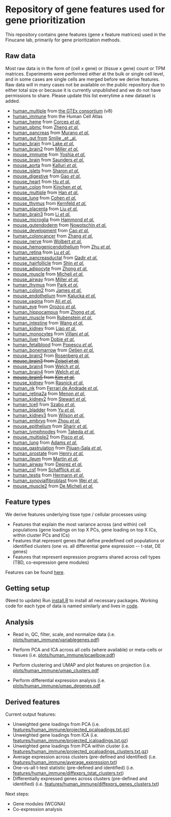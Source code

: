 # Repository of gene features used for gene prioritization

This repository contains gene features (gene x feature matrices) used in the Finucane lab, primarily for gene prioritization methods.

## Raw data

Most raw data is in the form of (cell x gene) or (tissue x gene) count or TPM matrices. Experiments were performed either at the bulk or single cell level, and in some cases are single cells are merged before we derive features. Raw data will in many cases not be available on the public repository due to either total size or because it is currently unpublished and we do not have permissions to share. Please update this list everytime a new dataset is added.

- [human_multiple](https://www.gtexportal.org/home/) from [the GTEx consortium](https://www.biorxiv.org/content/10.1101/787903v1) (v8)
- [human_immune]((https://data.humancellatlas.org/explore/projects/cc95ff89-2e68-4a08-a234-480eca21ce79)) from the Human Cell Atlas
- [human_heme](https://www.ncbi.nlm.nih.gov/geo/query/acc.cgi?acc=GSE74246) from [Corces _et al._](https://www.nature.com/articles/ng.3646)
- [human_pbmc](https://support.10xgenomics.com/single-cell-gene-expression/datasets/2.1.0/pbmc8k) from [Zheng _et al._](https://www.nature.com/articles/ncomms14049)
- [human_pancreas](https://www.ncbi.nlm.nih.gov/geo/query/acc.cgi?acc=GSE85241) from [Murano _et al._](https://www.sciencedirect.com/science/article/pii/S2405471216302927)
- [human_gut from](https://singlecell.broadinstitute.org/single_cell/study/SCP259/intra-and-inter-cellular-rewiring-of-the-human-colon-during-ulcerative-colitis) [Smilie _et _al.](https://doi.org/10.1016/j.cell.2019.06.029)
- [human_brain](https://www.ncbi.nlm.nih.gov/geo/query/acc.cgi?acc=GSE97930) from [Lake _et al._](http://science.sciencemag.org/content/352/6293/1586)
- [human_brain2](http://www.brainspan.org) from [Miller _et al._](https://www.nature.com/articles/nature13185)
- [mouse_immume](https://www.immgen.org) from [Yoshia _et al._](https://doi.org/10.1016/j.cell.2018.12.036)
- [mouse_brain](http://dropviz.org) from [Saunders _et al._](https://www.biorxiv.org/content/early/2018/04/20/299081)
- [mouse_aorta](https://singlecell.broadinstitute.org/single_cell/study/SCP289/single-cell-analysis-of-the-normal-mouse-aorta-reveals-functionally-distinct-endothelial-cell-populations) from [Kalluri _et al._](https://doi.org/10.1161/CIRCULATIONAHA.118.038362)
- [mouse_islets](https://www.ncbi.nlm.nih.gov/geo/query/acc.cgi?acc=GSE121416) from [Sharon _et al._](https://doi.org/10.1016/j.cell.2018.12.003)
- [mouse_digestive](https://www.ncbi.nlm.nih.gov/geo/query/acc.cgi?acc=GSE95630) from [Gao _et al._](https://www.nature.com/articles/s41556-018-0105-4)
- [mouse_heart](https://www.ncbi.nlm.nih.gov/geo/query/acc.cgi?acc=GSE118545) from [Hu _et al._](http://genesdev.cshlp.org/content/32/19-20/1344)
- [human_colon](https://www.ncbi.nlm.nih.gov/geo/query/acc.cgi?acc=GSE95459) from [Kinchen _et al._](https://doi.org/10.1016/j.cell.2018.08.067)
- [mouse_multiple](https://figshare.com/s/865e694ad06d5857db4b) from [Han _et al._](https://doi.org/10.1016/j.cell.2018.02.001)
- [mouse_lung](https://www.ncbi.nlm.nih.gov/geo/query/acc.cgi?acc=GSE119228) from [Cohen _et al._](https://doi.org/10.1016/j.cell.2018.09.009)
- [mouse_thymus](https://www.ncbi.nlm.nih.gov/geo/query/acc.cgi?acc=GSE107910) from [Kernfeld _et al._](https://doi.org/10.1016/j.immuni.2018.04.015)
- [human_placenta](https://www.ncbi.nlm.nih.gov/geo/query/acc.cgi?acc=GSE89497) from [Liu _et al._](https://doi.org/10.1038/s41422-018-0066-y)
- [human_brain3](http://development.psychencode.org/files/processed_data/scRNA-seq/) from [Li _et al._](https://science.sciencemag.org/content/362/6420/eaat7615/)
- [mouse_microglia](https://www.ncbi.nlm.nih.gov/geo/query/acc.cgi?acc=GSE121654) from [Hammond _et al._](https://doi.org/10.1016/j.immuni.2018.11.004)
- [mouse_gutendoderm](https://endoderm-explorer.com/) from [Nowotschin _et al._](https://www.nature.com/articles/s41586-019-1127-1)
- [mouse_development](https://oncoscape.v3.sttrcancer.org/atlas.gs.washington.edu.mouse.rna/downloads) from [Cao _et al._](https://www.nature.com/articles/s41586-019-0969-x)
- [human_coloncancer](https://www.ncbi.nlm.nih.gov/geo/query/acc.cgi?acc=GSE146771) from [Zhang _et al._](https://doi.org/10.1016/j.cell.2020.03.048)
- [mouse_nerve](https://www.ncbi.nlm.nih.gov/geo/query/acc.cgi?acc=GSE142541) from [Wolbert _et al._](https://doi.org/10.1073/pnas.1912139117)
- [mouse_hemogenicendothelium](https://www.ncbi.nlm.nih.gov/geo/query/acc.cgi?acc=GSE137116) from [Zhu _et al._](https://doi.org/10.1182/blood.2020004801)
- [human_retina](https://www.ncbi.nlm.nih.gov/geo/query/acc.cgi?acc=GSE116106) from [Lu _et al._](https://doi.org/10.1016/j.devcel.2020.04.009)
- [human_pancreasductal](https://www.ncbi.nlm.nih.gov/geo/query/acc.cgi?acc=GSE131886) from [Qadir _et al._](https://doi.org/10.1073/pnas.1918314117)
- [mouse_hairfollicle](https://www.ncbi.nlm.nih.gov/geo/query/acc.cgi?acc=GSE115424) from [Shin _et al._](https://doi.org/10.1016/j.devcel.2020.03.019)
- [mouse_adipocyte](https://www.ncbi.nlm.nih.gov/geo/query/acc.cgi?acc=GSE145477) from [Zhong _et al._](https://elifesciences.org/articles/54695)
- [mouse_muscle](https://www.ncbi.nlm.nih.gov/geo/query/acc.cgi?acc=GSE143437) from [Micheli _et al._](https://doi.org/10.1016/j.celrep.2020.02.067)
- [mouse_airway](https://www.ebi.ac.uk/arrayexpress/experiments/E-MTAB-8221) from [Miller _et al._](https://doi.org/10.1016/j.devcel.2020.01.033)
- [human_thymus](https://zenodo.org/record/3572422) from [Park _et al._](https://doi.org/10.1126/science.aay3224)
- [human_colon2](https://www.gutcellatlas.org/) from [James _et al._](https://doi.org/10.1038/s41590-020-0602-z)
- [mouse_endothelium](https://www.ebi.ac.uk/arrayexpress/experiments/E-MTAB-8077) from [Kalucka _et al._](https://doi.org/10.1016/j.cell.2020.01.015)
- [mouse_vagina](https://www.ncbi.nlm.nih.gov/geo/query/acc.cgi?acc=GSE142212) from [Ali _et al._](https://doi.org/10.1016/j.celrep.2020.01.003)
- [human_eye](https://www.ncbi.nlm.nih.gov/geo/query/acc.cgi?acc=GSE135133) from [Orozco _et al._](10.1016/j.celrep.2019.12.082)
- [human_hippocampus](https://www.ncbi.nlm.nih.gov/geo/query/acc.cgi?acc=GSE119212) from [Zhong _et al._](https://doi.org/10.1038/s41586-019-1917-5)
- [human_muscle](https://www.ncbi.nlm.nih.gov/geo/query/acc.cgi?acc=GSE130646) from [Rubenstein _et al._](https://doi.org/10.1038/s41598-019-57110-6)
- [human_intestine](https://www.ncbi.nlm.nih.gov/geo/query/acc.cgi?acc=GSE125970) from [Wang _et al._](https://doi.org/10.1084/jem.20191130)
- [human_kidney](https://www.ncbi.nlm.nih.gov/geo/query/acc.cgi?acc=GSE131685) from [Liao _et al._](https://doi.org/10.1038/s41597-019-0351-8)
- [human_monocytes](https://singlecell.broadinstitute.org/single_cell/study/SCP43/atlas-of-human-blood-dendritic-cells-and-monocytes) from [Villani _et al._](https://doi.org/10.1126/science.aah4573)
- [human_liver](https://www.ncbi.nlm.nih.gov/geo/query/acc.cgi?acc=GSE136103) from [Dobie _et al._](https://doi.org/10.1016/j.celrep.2019.10.024)
- [human_fetalblood](https://doi.org/10.1038/s41586-019-1652-y) from [Popescu _et al._](https://www.ebi.ac.uk/arrayexpress/experiments/E-MTAB-7407)
- [human_bonemarrow](https://doi.org/10.1172/jci.insight.124928) from [Oetjen _et al._](https://www.ncbi.nlm.nih.gov/geo/query/acc.cgi?acc=GSE120221)
- [mouse_brain2](https://doi.org/10.1126/science.aam8999) from [Rosenberg _et al._](https://www.ncbi.nlm.nih.gov/geo/query/acc.cgi?acc=GSM3017261)
- ~~[mouse_brain3](https://doi.org/10.1016/j.cell.2018.06.021) from [Zeisel _et al._](https://http://mousebrain.org/downloads.html)~~
- [mouse_brain4](https://doi.org/10.1016/j.cell.2019.05.006) from [Welch _et al._](https://www.ncbi.nlm.nih.gov/geo/query/acc.cgi?acc=GSE126836)
- [human_brain4](https://doi.org/10.1016/j.cell.2019.05.006) from [Welch _et al._](https://www.ncbi.nlm.nih.gov/geo/query/acc.cgi?acc=GSE126836)
- ~~[mouse_brain5](https://doi.org/10.1016/j.cell.2019.09.020) from [Kim _et al._](https://data.mendeley.com/datasets/ypx3sw2f7c/3)~~
- [mouse_kidney](https://doi.org/10.1016/j.devcel.2019.10.005) from [Rasnick _et al._](https://www.ncbi.nlm.nih.gov/geo/query/acc.cgi?acc=GSE129798)
- [human_nk](https://doi.org/10.1172/jci.insight.133103) from [Ferrari de Andrade _et al._](https://www.ncbi.nlm.nih.gov/geo/query/acc.cgi?acc=GSE139249)
- [human_retina2a](https://doi.org/10.1038/s41467-019-12780-8) from [Menon _et al._](https://www.ncbi.nlm.nih.gov/geo/query/acc.cgi?acc=GSE137537)
- [human_kidney2](https://doi.org/10.1126/science.aat5031) from [Stewart _et al._](https://data.humancellatlas.org/explore/projects/abe1a013-af7a-45ed-8c26-f3793c24a1f4)
- [human_tcell](https://doi.org/10.1038/s41467-019-12464-3) from [Szabo _et al._](https://www.ncbi.nlm.nih.gov/geo/query/acc.cgi?acc=GSE126030)
- [human_bladder](https://doi.org/10.1681/ASN.2019040335) from [Yu _et al._](https://www.ncbi.nlm.nih.gov/geo/query/acc.cgi?acc=GSE129845)
- [human_kidney3](https://doi.org/10.1073/pnas.1908706116) from [Wilson _et al._](https://www.ncbi.nlm.nih.gov/geo/query/acc.cgi?acc=GSE131882)
- [human_embryo](https://doi.org/10.1038/s41586-019-1500-0) from [Zhou _et al._](https://www.ncbi.nlm.nih.gov/geo/query/acc.cgi?acc=GSE109555)
- [mouse_epithelium](https://doi.org/10.1038/s41556-019-0378-2) from [Sharir _et al._](https://www.ncbi.nlm.nih.gov/geo/query/acc.cgi?acc=GSE131204)
- [human_lymphnodes](https://doi.org/10.1016/j.immuni.2019.06.027) from [Takeda _et al._](https://www.ncbi.nlm.nih.gov/geo/query/acc.cgi?acc=GSE124494)
- [mouse_multiple2](https://www.biorxiv.org/content/10.1101/661728v3) from [Pisco _et al._](https://figshare.com/articles/dataset/tms_gene_data/11413869)
- [human_lung](https://doi.org/10.1126/sciadv.aba1983) from [Adams _et al._](https://www.ncbi.nlm.nih.gov/geo/query/acc.cgi?acc=GSE136831)
- [mouse_gastrulation](https://doi.org/10.1038/s41586-019-0933-9) from [Pijuan-Sala _et al._](https://content.cruk.cam.ac.uk/jmlab)
- [human_prostate](https://doi.org/10.1016/j.celrep.2018.11.086) from [Henry _et al._](https://www.ncbi.nlm.nih.gov/geo/query/acc.cgi?acc=GSE117403)
- [human_ileum](https://doi.org/10.1016/j.cell.2019.08.008) from [Martin _et al._](https://www.ncbi.nlm.nih.gov/geo/query/acc.cgi?acc=GSE134809)
- [human_airway](https://www.biorxiv.org/content/10.1101/2019.12.21.884759v1) from [Deprez _et al._](https://www.genomique.eu/cellbrowser/HCA/)
- [human_csf](https://doi.org/10.1038/s41467-019-14118-w) from [Schafflick _et al._](https://www.ncbi.nlm.nih.gov/geo/query/acc.cgi?acc=GSE138266)
- [human_testis](https://doi.org/10.1016/j.celrep.2018.10.026) from [Hermann _et al._](https://www.ncbi.nlm.nih.gov/geo/query/acc.cgi?acc=GSE109037)
- [human_synovialfibroblast](https://doi.org/10.1038/s41586-020-2222-z) from [Wei _et al._](https://singlecell.broadinstitute.org/single_cell/study/SCP469/)
- [mouse_muscle2](https://doi.org/10.1016/j.celrep.2020.02.067) from [De Micheli _et al._](https://www.ncbi.nlm.nih.gov/geo/query/acc.cgi?acc=GSE143435)

## Feature types

We derive features underlying tisse type / cellular processes using:

- Features that explain the most variance across (and within) cell populations (gene loadings on top X PCs, gene loading on top X ICs, within cluster PCs and ICs)
- Features that represent genes that define predefined cell populations or identified clusters (one vs. all differential gene expression -- t-stat, DE genes)
- Features that represent expression programs shared across cell types (TBD, co-expression gene modules)

Features can be found [here](https://github.com/FinucaneLab/gene_features/tree/master/features).

## Getting setup 

(Need to update) Run [install.R](https://github.com/FinucaneLab/gene_features/tree/master/code/install.R) to install all necessary packages. Working code for each type of data is named similarly and lives in [code](https://github.com/FinucaneLab/gene_features/tree/master/code/).

## Analysis

- Read in, QC, filter, scale, and normalize data (i.e. [plots/human\_immune/variablegenes.pdf](https://github.com/FinucaneLab/gene_features/tree/master/plots/human_immune/variablegenes.pdf))

- Perform PCA and ICA across all cells (where available) or meta-cells or tissues (i.e. [plots/human\_immune/pcaelbow.pdf](https://github.com/FinucaneLab/gene_features/tree/master/plots/human_immune/pcaelbow.pdf))

- Perform clustering and UMAP and plot features on projection (i.e. [plots/human\_immune/umap\_clusters.pdf](https://github.com/FinucaneLab/gene_features/tree/master/plots/human_immune/umap_clusters.pdf)

- Perform differential expression analysis (i.e. [plots/human\_immune/umap\_degenes.pdf](https://github.com/FinucaneLab/gene_features/tree/master/plots/human_immune/umap_degenes.pdf)

## Derived features

Current output features:
- Unweighted gene loadings from PCA (i.e. [features/human\_immune/projected\_pcaloadings.txt.gz](https://github.com/FinucaneLab/gene_features/tree/master/features/human_immune/projected_pcaloadings.txt.gz))
- Unweighted gene loadings from ICA (i.e. [features/human\_immune/projected\_icaloadings.txt.gz](https://github.com/FinucaneLab/gene_features/tree/master/features/human_immune/projected_icaloadings.txt.gz))
- Unweighted gene loadings from PCA within cluster (i.e. [features/human\_immune/projected\_pcaloadings\_clusters.txt.gz](https://github.com/FinucaneLab/gene_features/tree/master/features/human_immune/projected_pcaloadings\_clusters.txt.gz))
- Average expression across clusters (pre-defined and identified) (i.e. [features/human\_immune/average\_expression.txt](https://github.com/FinucaneLab/gene_features/tree/master/features/human_immune/average_expression.txt))
- One-vs-all t-test statistic (pre-defined and identified) (i.e. [features/human\_immune/diffexprs\_tstat\_clusters.txt](https://github.com/FinucaneLab/gene_features/tree/master/features/human_immune/diffexprs_tstat_clusters.txt))
- Differentially expressed genes across clusters (pre-defined and identified) (i.e. [features/human\_immune/diffexprs\_genes\_clusters.txt](https://github.com/FinucaneLab/gene_features/tree/master/features/human_immune/diffexprs_genes_clusters.txt))

Next steps:
- Gene modules (WCGNA)
- Co-expression analysis

